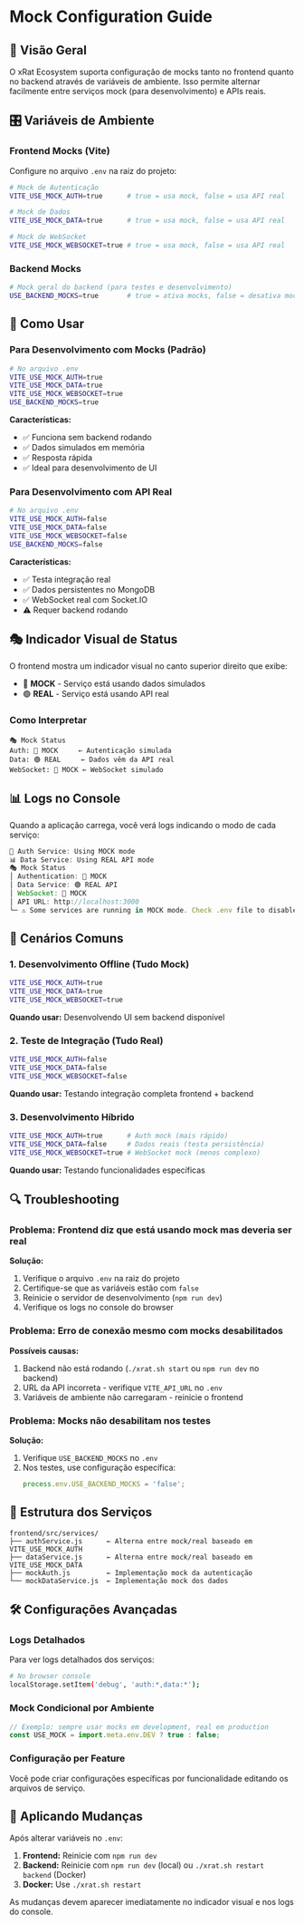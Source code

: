 # Mock Configuration Guide

## 📝 Visão Geral

O xRat Ecosystem suporta configuração de mocks tanto no frontend quanto no backend através de variáveis de ambiente. Isso permite alternar facilmente entre serviços mock (para desenvolvimento) e APIs reais.

## 🎛️ Variáveis de Ambiente

### Frontend Mocks (Vite)

Configure no arquivo `.env` na raiz do projeto:

```bash
# Mock de Autenticação
VITE_USE_MOCK_AUTH=true      # true = usa mock, false = usa API real

# Mock de Dados
VITE_USE_MOCK_DATA=true      # true = usa mock, false = usa API real

# Mock de WebSocket
VITE_USE_MOCK_WEBSOCKET=true # true = usa mock, false = usa API real
```

### Backend Mocks

```bash
# Mock geral do backend (para testes e desenvolvimento)
USE_BACKEND_MOCKS=true       # true = ativa mocks, false = desativa mocks
```

## 🔧 Como Usar

### Para Desenvolvimento com Mocks (Padrão)

```bash
# No arquivo .env
VITE_USE_MOCK_AUTH=true
VITE_USE_MOCK_DATA=true
VITE_USE_MOCK_WEBSOCKET=true
USE_BACKEND_MOCKS=true
```

**Características:**

- ✅ Funciona sem backend rodando
- ✅ Dados simulados em memória
- ✅ Resposta rápida
- ✅ Ideal para desenvolvimento de UI

### Para Desenvolvimento com API Real

```bash
# No arquivo .env
VITE_USE_MOCK_AUTH=false
VITE_USE_MOCK_DATA=false
VITE_USE_MOCK_WEBSOCKET=false
USE_BACKEND_MOCKS=false
```

**Características:**

- ✅ Testa integração real
- ✅ Dados persistentes no MongoDB
- ✅ WebSocket real com Socket.IO
- ⚠️ Requer backend rodando

## 🎭 Indicador Visual de Status

O frontend mostra um indicador visual no canto superior direito que exibe:

- 🔴 **MOCK** - Serviço está usando dados simulados
- 🟢 **REAL** - Serviço está usando API real

### Como Interpretar

```
🎭 Mock Status
Auth: 🔴 MOCK     ← Autenticação simulada
Data: 🟢 REAL     ← Dados vêm da API real
WebSocket: 🔴 MOCK ← WebSocket simulado
```

## 📊 Logs no Console

Quando a aplicação carrega, você verá logs indicando o modo de cada serviço:

```javascript
🔐 Auth Service: Using MOCK mode
📊 Data Service: Using REAL API mode
🎭 Mock Status
│ Authentication: 🔴 MOCK
│ Data Service: 🟢 REAL API
│ WebSocket: 🔴 MOCK
│ API URL: http://localhost:3000
└─ ⚠️ Some services are running in MOCK mode. Check .env file to disable mocks.
```

## 🚀 Cenários Comuns

### 1. Desenvolvimento Offline (Tudo Mock)

```bash
VITE_USE_MOCK_AUTH=true
VITE_USE_MOCK_DATA=true
VITE_USE_MOCK_WEBSOCKET=true
```

**Quando usar:** Desenvolvendo UI sem backend disponível

### 2. Teste de Integração (Tudo Real)

```bash
VITE_USE_MOCK_AUTH=false
VITE_USE_MOCK_DATA=false
VITE_USE_MOCK_WEBSOCKET=false
```

**Quando usar:** Testando integração completa frontend + backend

### 3. Desenvolvimento Híbrido

```bash
VITE_USE_MOCK_AUTH=true      # Auth mock (mais rápido)
VITE_USE_MOCK_DATA=false     # Dados reais (testa persistência)
VITE_USE_MOCK_WEBSOCKET=true # WebSocket mock (menos complexo)
```

**Quando usar:** Testando funcionalidades específicas

## 🔍 Troubleshooting

### Problema: Frontend diz que está usando mock mas deveria ser real

**Solução:**

1. Verifique o arquivo `.env` na raiz do projeto
2. Certifique-se que as variáveis estão com `false`
3. Reinicie o servidor de desenvolvimento (`npm run dev`)
4. Verifique os logs no console do browser

### Problema: Erro de conexão mesmo com mocks desabilitados

**Possíveis causas:**

1. Backend não está rodando (`./xrat.sh start` ou `npm run dev` no backend)
2. URL da API incorreta - verifique `VITE_API_URL` no `.env`
3. Variáveis de ambiente não carregaram - reinicie o frontend

### Problema: Mocks não desabilitam nos testes

**Solução:**

1. Verifique `USE_BACKEND_MOCKS` no `.env`
2. Nos testes, use configuração específica:
   ```javascript
   process.env.USE_BACKEND_MOCKS = 'false';
   ```

## 📁 Estrutura dos Serviços

```
frontend/src/services/
├── authService.js      ← Alterna entre mock/real baseado em VITE_USE_MOCK_AUTH
├── dataService.js      ← Alterna entre mock/real baseado em VITE_USE_MOCK_DATA
├── mockAuth.js         ← Implementação mock da autenticação
└── mockDataService.js  ← Implementação mock dos dados
```

## 🛠️ Configurações Avançadas

### Logs Detalhados

Para ver logs detalhados dos serviços:

```bash
# No browser console
localStorage.setItem('debug', 'auth:*,data:*');
```

### Mock Condicional por Ambiente

```javascript
// Exemplo: sempre usar mocks em development, real em production
const USE_MOCK = import.meta.env.DEV ? true : false;
```

### Configuração per Feature

Você pode criar configurações específicas por funcionalidade editando os arquivos de serviço.

## 🔄 Aplicando Mudanças

Após alterar variáveis no `.env`:

1. **Frontend:** Reinicie com `npm run dev`
2. **Backend:** Reinicie com `npm run dev` (local) ou `./xrat.sh restart backend` (Docker)
3. **Docker:** Use `./xrat.sh restart`

As mudanças devem aparecer imediatamente no indicador visual e nos logs do console.
